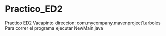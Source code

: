 # Practico_ED2
Practico ED2 Vacapinto
direccion: com.mycompany.mavenproject1.arboles
Para correr el programa ejecutar NewMain.java
